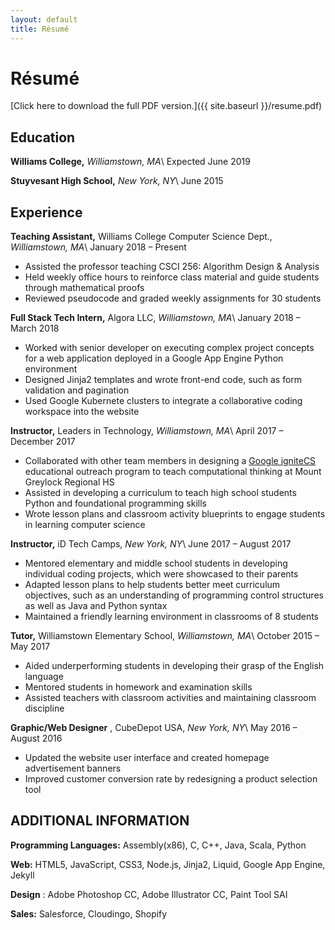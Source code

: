 ```yaml
---
layout: default
title: Résumé
---
```

# Résumé
[Click here to download the full PDF version.]({{ site.baseurl }}/resume.pdf)

## Education

**Williams College,** _Williamstown, MA_\\
Expected June 2019

**Stuyvesant High School,** _New York, NY_\\
June 2015

## Experience
**Teaching Assistant,** Williams College Computer Science Dept., _Williamstown, MA_\\
January 2018 – Present

<ul class="bulleted-list text-list">
<li>Assisted the professor teaching CSCI 256: Algorithm Design &amp; Analysis</li>
<li>Held weekly office hours to reinforce class material and guide students through mathematical proofs</li>
<li>Reviewed pseudocode and graded weekly assignments for 30 students</li>
</ul>

**Full Stack Tech Intern,** Algora LLC, _Williamstown, MA_\\
January 2018 – March 2018

<ul class="bulleted-list text-list">
<li>Worked with senior developer on executing complex project concepts for a web application deployed in a Google App Engine Python environment</li>
<li>Designed Jinja2 templates and wrote front-end code, such as form validation and pagination</li>
<li>Used Google Kubernete clusters to integrate a collaborative coding workspace into the website</li>
</ul>

**Instructor,** Leaders in Technology, _Williamstown, MA_\\
April 2017 – December 2017

<ul class="bulleted-list text-list">
<li>Collaborated with other team members in designing a <a href="https://ignitecs.withgoogle.com/">Google igniteCS</a> educational outreach program to teach computational thinking at Mount Greylock Regional HS </li>
<li>Assisted in developing a curriculum to teach high school students Python and foundational programming skills</li>
<li>Wrote lesson plans and classroom activity blueprints to engage students in learning computer science</li>
</ul>

**Instructor,** iD Tech Camps, _New York, NY_\\
June 2017 – August 2017

<ul class="bulleted-list text-list">
<li>Mentored elementary and middle school students in developing individual coding projects, which were showcased to their parents</li>
<li>Adapted lesson plans to help students better meet curriculum objectives, such as an understanding of programming control structures as well as Java and Python syntax</li>
<li>Maintained a friendly learning environment in classrooms of 8 students</li>
</ul>

**Tutor,** Williamstown Elementary School, _Williamstown, MA_\\
October 2015 – May 2017

<ul class="bulleted-list text-list">
<li>Aided underperforming students in developing their grasp of the English language</li>
<li>Mentored students in homework and examination skills</li>
<li>Assisted teachers with classroom activities and maintaining classroom discipline</li>
</ul>

**Graphic/Web Designer** , CubeDepot USA, _New York, NY_\\
May 2016 – August 2016

<ul class="bulleted-list text-list">
<li>Updated the website user interface and created homepage advertisement banners</li>
<li>Improved customer conversion rate by redesigning a product selection tool</li>
</ul>

## ADDITIONAL INFORMATION

**Programming Languages:** Assembly(x86), C, C++, Java, Scala, Python

**Web:** HTML5, JavaScript, CSS3, Node.js, Jinja2, Liquid, Google App Engine, Jekyll

**Design** : Adobe Photoshop CC, Adobe Illustrator CC, Paint Tool SAI

**Sales:** Salesforce, Cloudingo, Shopify
